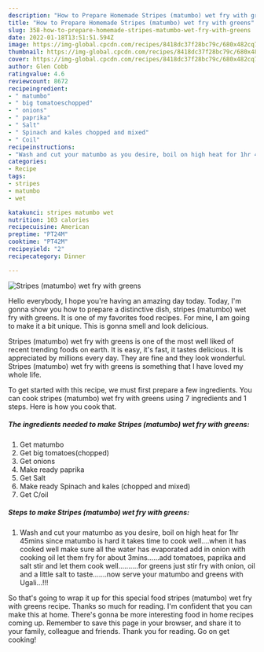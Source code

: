 ```yaml
---
description: "How to Prepare Homemade Stripes (matumbo) wet fry with greens"
title: "How to Prepare Homemade Stripes (matumbo) wet fry with greens"
slug: 358-how-to-prepare-homemade-stripes-matumbo-wet-fry-with-greens
date: 2022-01-18T13:51:51.594Z
image: https://img-global.cpcdn.com/recipes/8418dc37f28bc79c/680x482cq70/stripes-matumbo-wet-fry-with-greens-recipe-main-photo.jpg
thumbnail: https://img-global.cpcdn.com/recipes/8418dc37f28bc79c/680x482cq70/stripes-matumbo-wet-fry-with-greens-recipe-main-photo.jpg
cover: https://img-global.cpcdn.com/recipes/8418dc37f28bc79c/680x482cq70/stripes-matumbo-wet-fry-with-greens-recipe-main-photo.jpg
author: Glen Cobb
ratingvalue: 4.6
reviewcount: 8672
recipeingredient:
- " matumbo"
- " big tomatoeschopped"
- " onions"
- " paprika"
- " Salt"
- " Spinach and kales chopped and mixed"
- " Coil"
recipeinstructions:
- "Wash and cut your matumbo as you desire, boil on high heat for 1hr 45mins since matumbo is hard it takes time to cook well....when it has cooked well make sure all the water has evaporated add in onion with cooking oil let them fry for about 3mins......add tomatoes, paprika and salt stir and let them cook well..........for greens just stir fry with onion, oil and a little salt to taste.......now serve your matumbo and greens with Ugali...!!!"
categories:
- Recipe
tags:
- stripes
- matumbo
- wet

katakunci: stripes matumbo wet 
nutrition: 103 calories
recipecuisine: American
preptime: "PT24M"
cooktime: "PT42M"
recipeyield: "2"
recipecategory: Dinner

---
```



![Stripes (matumbo) wet fry with greens](https://img-global.cpcdn.com/recipes/8418dc37f28bc79c/680x482cq70/stripes-matumbo-wet-fry-with-greens-recipe-main-photo.jpg)

Hello everybody, I hope you're having an amazing day today. Today, I'm gonna show you how to prepare a distinctive dish, stripes (matumbo) wet fry with greens. It is one of my favorites food recipes. For mine, I am going to make it a bit unique. This is gonna smell and look delicious.



Stripes (matumbo) wet fry with greens is one of the most well liked of recent trending foods on earth. It is easy, it's fast, it tastes delicious. It is appreciated by millions every day. They are fine and they look wonderful. Stripes (matumbo) wet fry with greens is something that I have loved my whole life.


To get started with this recipe, we must first prepare a few ingredients. You can cook stripes (matumbo) wet fry with greens using 7 ingredients and 1 steps. Here is how you cook that.

<!--inarticleads1-->

##### The ingredients needed to make Stripes (matumbo) wet fry with greens:

1. Get  matumbo
1. Get  big tomatoes(chopped)
1. Get  onions
1. Make ready  paprika
1. Get  Salt
1. Make ready  Spinach and kales (chopped and mixed)
1. Get  C/oil




<!--inarticleads2-->

##### Steps to make Stripes (matumbo) wet fry with greens:

1. Wash and cut your matumbo as you desire, boil on high heat for 1hr 45mins since matumbo is hard it takes time to cook well....when it has cooked well make sure all the water has evaporated add in onion with cooking oil let them fry for about 3mins......add tomatoes, paprika and salt stir and let them cook well..........for greens just stir fry with onion, oil and a little salt to taste.......now serve your matumbo and greens with Ugali...!!!




So that's going to wrap it up for this special food stripes (matumbo) wet fry with greens recipe. Thanks so much for reading. I'm confident that you can make this at home. There's gonna be more interesting food in home recipes coming up. Remember to save this page in your browser, and share it to your family, colleague and friends. Thank you for reading. Go on get cooking!
